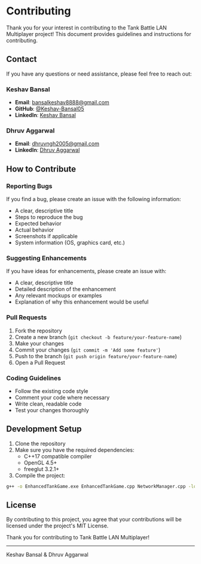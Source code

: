 # Contributing

Thank you for your interest in contributing to the Tank Battle LAN Multiplayer project! This document provides guidelines and instructions for contributing.

## Contact

If you have any questions or need assistance, please feel free to reach out:

### Keshav Bansal

- **Email**: [bansalkeshav8888@gmail.com](mailto:bansalkeshav8888@gmail.com)
- **GitHub**: [@Keshav-Bansal05](https://github.com/Keshav-Bansal05)
- **LinkedIn**: [Keshav Bansal](https://www.linkedin.com/in/keshavbansal06)

### Dhruv Aggarwal

- **Email**: [dhruvngh2005@gmail.com](mailto:dhruvngh2005@gmail.com)
- **LinkedIn**: [Dhruv Aggarwal](https://www.linkedin.com/in/dhruv-aggarwal-2149bb250)

## How to Contribute

### Reporting Bugs

If you find a bug, please create an issue with the following information:

- A clear, descriptive title
- Steps to reproduce the bug
- Expected behavior
- Actual behavior
- Screenshots if applicable
- System information (OS, graphics card, etc.)

### Suggesting Enhancements

If you have ideas for enhancements, please create an issue with:

- A clear, descriptive title
- Detailed description of the enhancement
- Any relevant mockups or examples
- Explanation of why this enhancement would be useful

### Pull Requests

1. Fork the repository
2. Create a new branch (`git checkout -b feature/your-feature-name`)
3. Make your changes
4. Commit your changes (`git commit -m 'Add some feature'`)
5. Push to the branch (`git push origin feature/your-feature-name`)
6. Open a Pull Request

### Coding Guidelines

- Follow the existing code style
- Comment your code where necessary
- Write clean, readable code
- Test your changes thoroughly

## Development Setup

1. Clone the repository
2. Make sure you have the required dependencies:
   - C++17 compatible compiler
   - OpenGL 4.5+
   - freeglut 3.2.1+
3. Compile the project:

```bash
g++ -o EnhancedTankGame.exe EnhancedTankGame.cpp NetworkManager.cpp -lopengl32 -lglu32 -lgdi32 -lws2_32
```

## License

By contributing to this project, you agree that your contributions will be licensed under the project's MIT License.

Thank you for contributing to Tank Battle LAN Multiplayer!

---

Keshav Bansal & Dhruv Aggarwal

